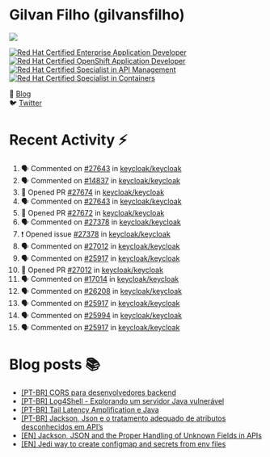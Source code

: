 # Gilvan Filho (gilvansfilho)

[![](https://img.shields.io/badge/Middleware%20Architect%20at%20red%20hat-ee0000?logo=red-hat&style=for-the-badge)](https://redhat.com)

<!--START_SECTION:badges-->
[![Red Hat Certified Enterprise Application Developer](https://images.credly.com/size/110x110/images/ae7dd2bd-1d04-43d9-b148-1ef79ec45129/image.png)](http://www.credly.com/badges/94409217-e14f-4d6d-aed3-71b9f8b0ebad "Red Hat Certified Enterprise Application Developer")
[![Red Hat Certified OpenShift Application Developer](https://images.credly.com/size/110x110/images/f7107c13-ff27-467c-ac8e-ba4ba609050b/image.png)](http://www.credly.com/badges/aee80eae-f983-421f-bdb1-6133b505031e "Red Hat Certified OpenShift Application Developer")
[![Red Hat Certified Specialist in API Management](https://images.credly.com/size/110x110/images/6eb5499c-cf76-4837-ac72-6a254139af1a/image.png)](http://www.credly.com/badges/5ed4caa4-b040-4277-a4b8-9fe0039e3fde "Red Hat Certified Specialist in API Management")
[![Red Hat Certified Specialist in Containers](https://images.credly.com/size/110x110/images/272f17b3-2eb9-4e5f-aa3c-66c6b137fb27/image.png)](http://www.credly.com/badges/3bfc991b-e21f-4682-8c5d-9c6d3bc495db "Red Hat Certified Specialist in Containers")
<!--END_SECTION:badges-->

📝 [Blog](http://blog.gilvansfilho.com)<br/>
:bird: [Twitter](http://twitter.com/gilvansfilho)

# Recent Activity :zap:
<!--START_SECTION:activity-->
1. 🗣 Commented on [#27643](https://github.com/keycloak/keycloak/issues/27643#issuecomment-2012258812) in [keycloak/keycloak](https://github.com/keycloak/keycloak)
2. 🗣 Commented on [#14837](https://github.com/keycloak/keycloak/issues/14837#issuecomment-2000437290) in [keycloak/keycloak](https://github.com/keycloak/keycloak)
3. 💪 Opened PR [#27674](https://github.com/keycloak/keycloak/pull/27674) in [keycloak/keycloak](https://github.com/keycloak/keycloak)
4. 🗣 Commented on [#27643](https://github.com/keycloak/keycloak/issues/27643#issuecomment-1984058230) in [keycloak/keycloak](https://github.com/keycloak/keycloak)
5. 💪 Opened PR [#27672](https://github.com/keycloak/keycloak/pull/27672) in [keycloak/keycloak](https://github.com/keycloak/keycloak)
6. 🗣 Commented on [#27378](https://github.com/keycloak/keycloak/issues/27378#issuecomment-1970259614) in [keycloak/keycloak](https://github.com/keycloak/keycloak)
7. ❗ Opened issue [#27378](https://github.com/keycloak/keycloak/issues/27378) in [keycloak/keycloak](https://github.com/keycloak/keycloak)
8. 🗣 Commented on [#27012](https://github.com/keycloak/keycloak/pull/27012#issuecomment-1961633275) in [keycloak/keycloak](https://github.com/keycloak/keycloak)
9. 🗣 Commented on [#25917](https://github.com/keycloak/keycloak/issues/25917#issuecomment-1944196919) in [keycloak/keycloak](https://github.com/keycloak/keycloak)
10. 💪 Opened PR [#27012](https://github.com/keycloak/keycloak/pull/27012) in [keycloak/keycloak](https://github.com/keycloak/keycloak)
11. 🗣 Commented on [#17014](https://github.com/keycloak/keycloak/issues/17014#issuecomment-1925301564) in [keycloak/keycloak](https://github.com/keycloak/keycloak)
12. 🗣 Commented on [#26208](https://github.com/keycloak/keycloak/pull/26208#issuecomment-1924741200) in [keycloak/keycloak](https://github.com/keycloak/keycloak)
13. 🗣 Commented on [#25917](https://github.com/keycloak/keycloak/issues/25917#issuecomment-1882110335) in [keycloak/keycloak](https://github.com/keycloak/keycloak)
14. 🗣 Commented on [#25994](https://github.com/keycloak/keycloak/pull/25994#issuecomment-1882106532) in [keycloak/keycloak](https://github.com/keycloak/keycloak)
15. 🗣 Commented on [#25917](https://github.com/keycloak/keycloak/issues/25917#issuecomment-1881717417) in [keycloak/keycloak](https://github.com/keycloak/keycloak)
<!--END_SECTION:activity-->

# Blog posts :books:
- [[PT-BR] CORS para desenvolvedores backend](https://blog.gilvansfilho.com/cors-para-desenvolvedores-backend)
- [[PT-BR] Log4Shell - Explorando um servidor Java vulnerável](https://blog.gilvansfilho.com/log4shell-explorando-um-servidor-java-vulneravel)
- [[PT-BR] Tail Latency Amplification e Java](https://blog.gilvansfilho.com/tail-latency-amplification-java)
- [[PT-BR] Jackson, Json e o tratamento adequado de atributos desconhecidos em API’s](https://blog.gilvansfilho.com/jackson-json-e-o-tratamento-adequado-de-atributos-desconhecidos-em-apis)
- [[EN] Jackson, JSON and the Proper Handling of Unknown Fields in APIs](https://dzone.com/articles/jackson-json-and-the-proper-handling-of-unknown-fi)
- [[EN] Jedi way to create configmap and secrets from env files](https://blog.gilvansfilho.com/jedi-way-to-create-configmap-and-secrets-from-env-files)
